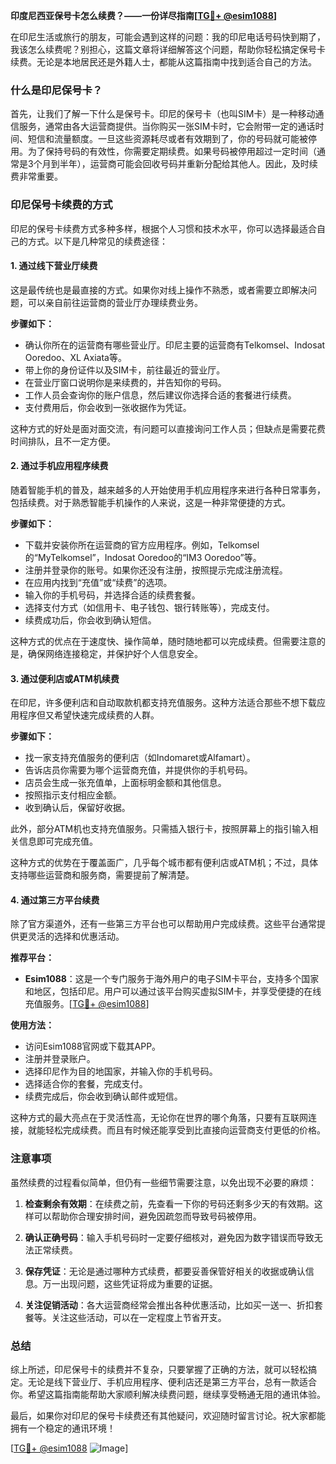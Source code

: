 **印度尼西亚保号卡怎么续费？——一份详尽指南[[TG💪+ @esim1088](https://t.me/s/esim1088)]**

在印尼生活或旅行的朋友，可能会遇到这样的问题：我的印尼电话号码快到期了，我该怎么续费呢？别担心，这篇文章将详细解答这个问题，帮助你轻松搞定保号卡续费。无论是本地居民还是外籍人士，都能从这篇指南中找到适合自己的方法。

### 什么是印尼保号卡？

首先，让我们了解一下什么是保号卡。印尼的保号卡（也叫SIM卡）是一种移动通信服务，通常由各大运营商提供。当你购买一张SIM卡时，它会附带一定的通话时间、短信和流量额度。一旦这些资源耗尽或者有效期到了，你的号码就可能被停用。为了保持号码的有效性，你需要定期续费。如果号码被停用超过一定时间（通常是3个月到半年），运营商可能会回收号码并重新分配给其他人。因此，及时续费非常重要。

### 印尼保号卡续费的方式

印尼的保号卡续费方式多种多样，根据个人习惯和技术水平，你可以选择最适合自己的方式。以下是几种常见的续费途径：

#### 1. **通过线下营业厅续费**

这是最传统也是最直接的方式。如果你对线上操作不熟悉，或者需要立即解决问题，可以亲自前往运营商的营业厅办理续费业务。

**步骤如下：**
- 确认你所在的运营商有哪些营业厅。印尼主要的运营商有Telkomsel、Indosat Ooredoo、XL Axiata等。
- 带上你的身份证件以及SIM卡，前往最近的营业厅。
- 在营业厅窗口说明你是来续费的，并告知你的号码。
- 工作人员会查询你的账户信息，然后建议你选择合适的套餐进行续费。
- 支付费用后，你会收到一张收据作为凭证。

这种方式的好处是面对面交流，有问题可以直接询问工作人员；但缺点是需要花费时间排队，且不一定方便。

#### 2. **通过手机应用程序续费**

随着智能手机的普及，越来越多的人开始使用手机应用程序来进行各种日常事务，包括续费。对于熟悉智能手机操作的人来说，这是一种非常便捷的方式。

**步骤如下：**
- 下载并安装你所在运营商的官方应用程序。例如，Telkomsel的“MyTelkomsel”，Indosat Ooredoo的“IM3 Ooredoo”等。
- 注册并登录你的账号。如果你还没有注册，按照提示完成注册流程。
- 在应用内找到“充值”或“续费”的选项。
- 输入你的手机号码，并选择合适的续费套餐。
- 选择支付方式（如信用卡、电子钱包、银行转账等），完成支付。
- 续费成功后，你会收到确认短信。

这种方式的优点在于速度快、操作简单，随时随地都可以完成续费。但需要注意的是，确保网络连接稳定，并保护好个人信息安全。

#### 3. **通过便利店或ATM机续费**

在印尼，许多便利店和自动取款机都支持充值服务。这种方法适合那些不想下载应用程序但又希望快速完成续费的人群。

**步骤如下：**
- 找一家支持充值服务的便利店（如Indomaret或Alfamart）。
- 告诉店员你需要为哪个运营商充值，并提供你的手机号码。
- 店员会生成一张充值单，上面标明金额和其他信息。
- 按照指示支付相应金额。
- 收到确认后，保留好收据。

此外，部分ATM机也支持充值服务。只需插入银行卡，按照屏幕上的指引输入相关信息即可完成充值。

这种方式的优势在于覆盖面广，几乎每个城市都有便利店或ATM机；不过，具体支持哪些运营商和服务商，需要提前了解清楚。

#### 4. **通过第三方平台续费**

除了官方渠道外，还有一些第三方平台也可以帮助用户完成续费。这些平台通常提供更灵活的选择和优惠活动。

**推荐平台：**
- **Esim1088**：这是一个专门服务于海外用户的电子SIM卡平台，支持多个国家和地区，包括印尼。用户可以通过该平台购买虚拟SIM卡，并享受便捷的在线充值服务。[[TG💪+ @esim1088](https://t.me/s/esim1088)]

**使用方法：**
- 访问Esim1088官网或下载其APP。
- 注册并登录账户。
- 选择印尼作为目的地国家，并输入你的手机号码。
- 选择适合你的套餐，完成支付。
- 续费完成后，你会收到确认邮件或短信。

这种方式的最大亮点在于灵活性高，无论你在世界的哪个角落，只要有互联网连接，就能轻松完成续费。而且有时候还能享受到比直接向运营商支付更低的价格。

### 注意事项

虽然续费的过程看似简单，但仍有一些细节需要注意，以免出现不必要的麻烦：

1. **检查剩余有效期**：在续费之前，先查看一下你的号码还剩多少天的有效期。这样可以帮助你合理安排时间，避免因疏忽而导致号码被停用。

2. **确认正确号码**：输入手机号码时一定要仔细核对，避免因为数字错误而导致无法正常续费。

3. **保存凭证**：无论是通过哪种方式续费，都要妥善保管好相关的收据或确认信息。万一出现问题，这些凭证将成为重要的证据。

4. **关注促销活动**：各大运营商经常会推出各种优惠活动，比如买一送一、折扣套餐等。关注这些活动，可以在一定程度上节省开支。

### 总结

综上所述，印尼保号卡的续费并不复杂，只要掌握了正确的方法，就可以轻松搞定。无论是线下营业厅、手机应用程序、便利店还是第三方平台，总有一款适合你。希望这篇指南能帮助大家顺利解决续费问题，继续享受畅通无阻的通讯体验。

最后，如果你对印尼的保号卡续费还有其他疑问，欢迎随时留言讨论。祝大家都能拥有一个稳定的通讯环境！

[[TG💪+ @esim1088](https://t.me/s/esim1088) ![Image](https://i.postimg.cc/4NQfJmqS/Snipaste-2025-05-13-00-14-12.png)]